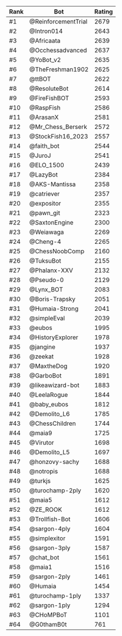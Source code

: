 Rank|Bot|Rating
---|---|---
#1|@ReinforcementTrial|2679
#2|@Intron014|2643
#3|@Africaata|2639
#4|@Occhessadvanced|2637
#5|@YoBot_v2|2635
#6|@TheFreshman1902|2625
#7|@ttBOT|2622
#8|@ResoluteBot|2614
#9|@FireFishBOT|2593
#10|@RaspFish|2586
#11|@ArasanX|2581
#12|@Mr_Chess_Berserk|2572
#13|@StockFish16_2023|2557
#14|@faith_bot|2544
#15|@JuroJ|2541
#16|@ELO_1500|2439
#17|@LazyBot|2384
#18|@AKS-Mantissa|2358
#19|@catriever|2357
#20|@expositor|2355
#21|@pawn_git|2323
#22|@SaxtonEngine|2300
#23|@Weiawaga|2269
#24|@Cheng-4|2265
#25|@ChessNoobComp|2160
#26|@TuksuBot|2155
#27|@Phalanx-XXV|2132
#28|@Pseudo-0|2129
#29|@Lynx_BOT|2083
#30|@Boris-Trapsky|2051
#31|@Humaia-Strong|2041
#32|@simpleEval|2039
#33|@eubos|1995
#34|@HistoryExplorer|1978
#35|@jangine|1937
#36|@zeekat|1928
#37|@MaxtheDog|1920
#38|@GarboBot|1891
#39|@likeawizard-bot|1883
#40|@LeelaRogue|1844
#41|@baby_eubos|1812
#42|@Demolito_L6|1785
#43|@ChessChildren|1744
#44|@maia9|1725
#45|@Virutor|1698
#46|@Demolito_L5|1697
#47|@honzovy-sachy|1688
#48|@notropis|1688
#49|@turkjs|1625
#50|@turochamp-2ply|1620
#51|@maia5|1612
#52|@ZE_ROOK|1612
#53|@Trollfish-Bot|1606
#54|@sargon-4ply|1604
#55|@simplexitor|1591
#56|@sargon-3ply|1587
#57|@chat_bot|1561
#58|@maia1|1516
#59|@sargon-2ply|1461
#60|@Humaia|1454
#61|@turochamp-1ply|1337
#62|@sargon-1ply|1294
#63|@CHoMPBoT|1101
#64|@G0thamB0t|761
